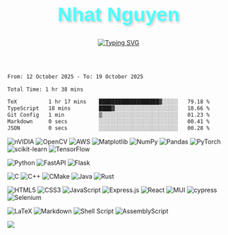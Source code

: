 <div align="center">

  <h1 style="font-family: 'Arial Black', sans-serif; font-size: 3.2em; font-weight: bold; color: #4DFFFF; text-shadow: 3px 3px 5px rgba(0, 0, 0, 0.2);">
    Nhat Nguyen
  </h1>

<a href="https://git.io/typing-svg"><img src="https://readme-typing-svg.demolab.com?font=Fira+Code&pause=1000&color=08F7E4&background=FFF63900&center=true&vCenter=true&width=435&lines=Hi%2C+I'm+Nhat+Nguyen+%F0%9F%91%8B;AI+Engineer+%F0%9F%91%A8%E2%80%8D%F0%9F%92%BB;AI+Researcher+%F0%9F%A4%96;Casual+Academic+%F0%9F%91%A8%E2%80%8D%F0%9F%8F%AB;Advanced+Computer+Science+Student+%F0%9F%91%A8%E2%80%8D%F0%9F%8E%93" alt="Typing SVG" /></a>

  <br><br>

</div>


<!--START_SECTION:waka-->

```txt
From: 12 October 2025 - To: 19 October 2025

Total Time: 1 hr 38 mins

TeX          1 hr 17 mins    ███████████████████▓░░░░░   79.18 %
TypeScript   18 mins         ████▓░░░░░░░░░░░░░░░░░░░░   18.66 %
Git Config   1 min           ▒░░░░░░░░░░░░░░░░░░░░░░░░   01.23 %
Markdown     0 secs          ░░░░░░░░░░░░░░░░░░░░░░░░░   00.41 %
JSON         0 secs          ░░░░░░░░░░░░░░░░░░░░░░░░░   00.28 %
```

<!--END_SECTION:waka-->

![nVIDIA](https://img.shields.io/badge/cuda-000000.svg?style=for-the-badge&logo=nVIDIA&logoColor=green)
![OpenCV](https://img.shields.io/badge/opencv-%23white.svg?style=for-the-badge&logo=opencv&logoColor=white)
![AWS](https://img.shields.io/badge/AWS-%23FF9900.svg?style=for-the-badge&logo=amazon-aws&logoColor=white)
![Matplotlib](https://img.shields.io/badge/Matplotlib-%23ffffff.svg?style=for-the-badge&logo=Matplotlib&logoColor=black)
![NumPy](https://img.shields.io/badge/numpy-%23013243.svg?style=for-the-badge&logo=numpy&logoColor=white)
![Pandas](https://img.shields.io/badge/pandas-%23150458.svg?style=for-the-badge&logo=pandas&logoColor=white)
![PyTorch](https://img.shields.io/badge/PyTorch-%23EE4C2C.svg?style=for-the-badge&logo=PyTorch&logoColor=white)
![scikit-learn](https://img.shields.io/badge/scikit--learn-%23F7931E.svg?style=for-the-badge&logo=scikit-learn&logoColor=white)
![TensorFlow](https://img.shields.io/badge/TensorFlow-%23FF6F00.svg?style=for-the-badge&logo=TensorFlow&logoColor=white)

![Python](https://img.shields.io/badge/python-3670A0?style=for-the-badge&logo=python&logoColor=ffdd54)
![FastAPI](https://img.shields.io/badge/FastAPI-005571?style=for-the-badge&logo=fastapi)
![Flask](https://img.shields.io/badge/flask-%23000.svg?style=for-the-badge&logo=flask&logoColor=white)

![C](https://img.shields.io/badge/c-%2300599C.svg?style=for-the-badge&logo=c&logoColor=white)
![C++](https://img.shields.io/badge/c++-%2300599C.svg?style=for-the-badge&logo=c%2B%2B&logoColor=white)
![CMake](https://img.shields.io/badge/CMake-%23008FBA.svg?style=for-the-badge&logo=cmake&logoColor=white)
![Java](https://img.shields.io/badge/java-%23ED8B00.svg?style=for-the-badge&logo=openjdk&logoColor=white)
![Rust](https://img.shields.io/badge/rust-%23000000.svg?style=for-the-badge&logo=rust&logoColor=white)

![HTML5](https://img.shields.io/badge/html5-%23E34F26.svg?style=for-the-badge&logo=html5&logoColor=white)
![CSS3](https://img.shields.io/badge/css3-%231572B6.svg?style=for-the-badge&logo=css3&logoColor=white)
![JavaScript](https://img.shields.io/badge/javascript-%23323330.svg?style=for-the-badge&logo=javascript&logoColor=%23F7DF1E)
![Express.js](https://img.shields.io/badge/express.js-%23404d59.svg?style=for-the-badge&logo=express&logoColor=%2361DAFB)
![React](https://img.shields.io/badge/firebase-%23039BE5.svg?style=for-the-badge&logo=firebase)
![MUI](https://img.shields.io/badge/MUI-%230081CB.svg?style=for-the-badge&logo=mui&logoColor=white)
![cypress](https://img.shields.io/badge/-cypress-%23E5E5E5?style=for-the-badge&logo=cypress&logoColor=058a5e)
![Selenium](https://img.shields.io/badge/-selenium-%43B02A?style=for-the-badge&logo=selenium&logoColor=white)

![LaTeX](https://img.shields.io/badge/latex-%23008080.svg?style=for-the-badge&logo=latex&logoColor=white)
![Markdown](https://img.shields.io/badge/markdown-%23000000.svg?style=for-the-badge&logo=markdown&logoColor=white)
![Shell Script](https://img.shields.io/badge/shell_script-%23121011.svg?style=for-the-badge&logo=gnu-bash&logoColor=white)
![AssemblyScript](https://img.shields.io/badge/assembly%20script-%23000000.svg?style=for-the-badge&logo=assemblyscript&logoColor=white)

![](https://komarev.com/ghpvc/?username=LouisNguyen1409&color=blueviolet)
